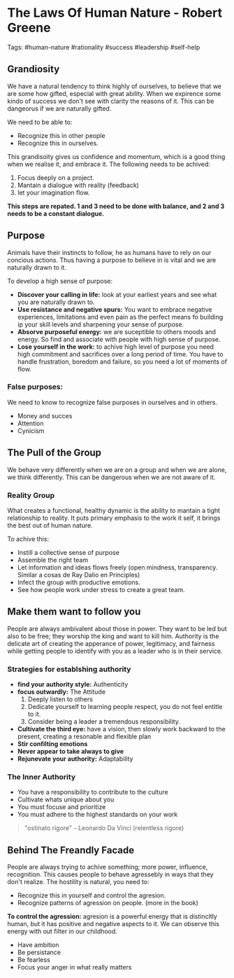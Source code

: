 # The Laws Of Human Nature - Robert Greene

Tags: #human-nature #rationality #success #leadership #self-help

## Grandiosity

We have a natural tendency to think highly of ourselves, to believe that we are some how gifted, especial with great ability. When we expirence some kindo of success we don't see with clarity the reasons of it. This can be dangeorus if we are naturally gifted.

We need to be able to:

* Recognize this in other people
* Recognize this in ourselves.

This grandisoity gives us confidence and momentum, which is a good thing when we realise it, and embrace it. The following needs to be achived:

1. Focus deeply on a project.
2. Mantain a dialogue with reality (feedback)
3. let your imagination flow.

**This steps are repated. 1 and 3 need to be done with balance, and 2 and 3 needs to be a constant dialogue.**

## Purpose

Animals have their instincts to follow, he as humans have to rely on our concious actions. Thus having a purpose to believe in is vital and we are naturally drawn to it.

To develop a high sense of purpose:

* **Discover your calling in life:** look at your earliest years and see what you are naturally drawn to.
* **Use resistance and negative spurs:** You want to embrace negative experiences, limitations and even pain as the perfect means fo building ip your skill levels and sharpening your sense of purpose.
* **Absorve purposeful energy:** we are suceptible to others moods and energy. So find and associate with people with high sense of purpose.
* **Lose yourself in the work:** to achive high level of purpose you need high commitment and sacrifices over a long period of time. You have to handle frustration, boredom and failure, so you need a lot of moments of flow.

### False purposes:

We need to know to recognize false purposes in ourselves and in others.

* Money and succes
* Attention
* Cynicism

## The Pull of the Group

We behave very differently when we are on a group and when we are alone, we think differently. This can be dangerous when we are not aware of it.

### Reality Group

What creates a functional, healthy dynamic is the ability to mantain a tight relationship to reality. It puts primary emphasis to the work it self, it brings the best out of human nature.

To achive this:

* Instill a collective sense of purpose
* Assemble the right team
* Let information and ideas flows freely (open mindness, transparency. Similar a cosas de Ray Dalio en Principles)
* Infect the group with productive emotions.
* See how people work under stress to create a great team.

## Make them want to follow you

People are always ambivalent about those in power. They want to be led but also to be free; they worship the king and want to kill him. Authority is the delicate art of creating the apperance of power, legitimacy, and fairness while getting people to identify with you as a leader who is in their service.

### Strategies for establshing authority

* **find your authority style:** Authenticity
* **focus outwardly:** The Attitude
	1. Deeply listen to others
	2. Dedicate yourself to learning people respect, you do not feel entitle to it.
	3. Consider being a leader a tremendous responsibility.
* **Cultivate the third eye:** have a vision, then slowly work backward to the present, creating a resonable and flexible plan
* **Stir confilting emotions**
* **Never appear to take always to give**
* **Rejunevate your authority:** Adaptability

### The Inner Authority

* You have a responsibility to contribute to the culture
* Cultivate whats unique about you
* You must focuse and prioritize
* You must adhere to the highest standards on your work

> "ostinato rigore" - Leonardo Da Vinci (relentless rigore) <br>

## Behind The Freandly Facade

People are always trying to achive something; more power, influence, recognition. This causes people to behave agressebly in ways that they don't realize. The hostility is natural, you need to:

* Recognize this in yourself and control the agresion.
* Recognize patterns of agression on people. (more in the book)

**To control the agression:** agresion is a powerful energy that is distincltly human, but it has positive and negative aspects to it. We can observe this energy with out filter in our childhood.

* Have ambition
* Be persistance
* Be fearless
* Focus your anger in what really matters
